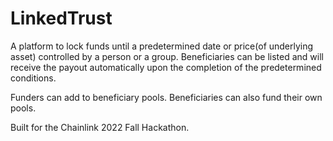 # LinkedTrust

A platform to lock funds until a predetermined date or price(of underlying asset) controlled by a person or a group. Beneficiaries can be listed and will receive the payout automatically upon the completion of the predetermined conditions.

Funders can add to beneficiary pools.  Beneficiaries can also fund their own pools.

Built for the Chainlink 2022 Fall Hackathon.
